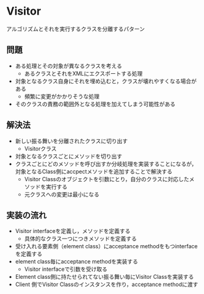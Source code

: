 # Visitor
アルゴリズムとそれを実行するクラスを分離するパターン

## 問題
- ある処理とその対象が異なるクラスを考える
    - あるクラスとそれをXMLにエクスポートする処理
- 対象となるクラス自身にそれを埋め込むと，クラスが壊れやすくなる場合がある
    - 頻繁に変更がかかりそうな処理
- そのクラスの責務の範囲外となる処理を加えてしまう可能性がある

## 解決法
- 新しい振る舞いを分離されたクラスに切り出す
    - Visitorクラス
- 対象となるクラスごとにメソッドを切り出す
- クラスごとにどのメソッドを呼び出すか分岐処理を実装することになるが，対象となるClass側にaccpectメソッドを追加することで解決する
    - Visitor Classのオブジェクトを引数にとり，自分のクラスに対応したメソッドを実行する
    - 元クラスへの変更は最小になる

## 実装の流れ
- Visitor interfaceを定義し，メソッドを定義する
    - 具体的なクラス一つにつきメソッドを定義する
- 受け入れる要素側（element class）にacceptance methodをもつinterfaceを定義する
- element class毎にacceptance methodを実装する
    - Visitor interfaceで引数を受け取る
- Element class側に持たせられてない振る舞い毎にVisitor Classを実装する
- Client 側でVisitor Classのインスタンスを作り，acceptance methodに渡す
